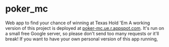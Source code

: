 # poker_mc
Web app to find your chance of winning at Texas Hold 'Em
A working version of this project is deployed at [poker-mc.ue.r.appspot.com](poker-mc.ue.r.appspot.com). 
It's run on a small free Google server, so please don't send too many requests or it'll break!
If you want to have your own personal version of this app running, 
